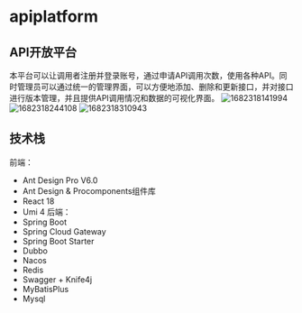 # apiplatform
## API开放平台  
本平台可以让调用者注册并登录账号，通过申请API调用次数，使用各种API。同时管理员可以通过统一的管理界面，可以方便地添加、删除和更新接口，并对接口进行版本管理，并且提供API调用情况和数据的可视化界面。
![1682318141994](https://user-images.githubusercontent.com/90243245/233917532-b8b1f25e-ce17-4caf-95e5-aa273e5100da.png)
![1682318244108](https://user-images.githubusercontent.com/90243245/233917863-c54e0bbb-653c-478b-8409-8491f8b60262.png)
![1682318310943](https://user-images.githubusercontent.com/90243245/233918108-004d7229-dffb-42b4-b41d-2dd721dca141.png)  
## 技术栈
前端：
+ Ant Design Pro V6.0  
+ Ant Design & Procomponents组件库
+ React 18
+ Umi 4
后端：
+ Spring Boot
+ Spring Cloud Gateway
+ Spring Boot Starter
+ Dubbo
+ Nacos
+ Redis
+ Swagger + Knife4j 
+ MyBatisPlus
+ Mysql

